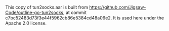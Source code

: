This copy of tun2socks.aar is built from https://github.com/Jigsaw-Code/outline-go-tun2socks, at
commit c7bc52483d73f3e44f5962cb86e5384cd48a06e2.  It is used here under the Apache 2.0 license.
